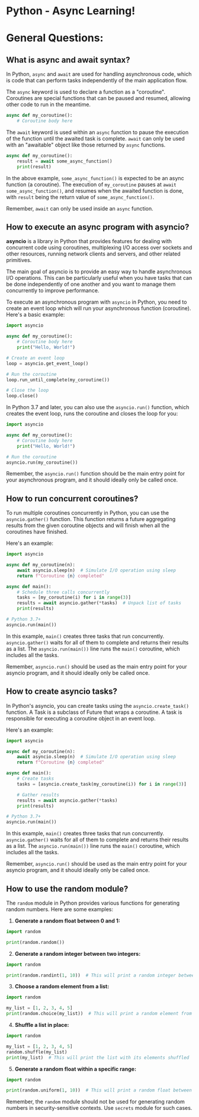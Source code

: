# Python - Async Learning!



# General Questions:



## What is async and await syntax?
In Python, `async` and `await` are used for handling asynchronous code, which is code that can perform tasks independently of the main
application flow.

The `async` keyword is used to declare a function as a "coroutine". Coroutines are special functions that can be paused and resumed, allowing
other code to run in the meantime.

```python
async def my_coroutine():
    # Coroutine body here
```

The `await` keyword is used within an `async` function to pause the execution of the function until the awaited task is complete. `await` can
only be used with an "awaitable" object like those returned by `async` functions.

```python
async def my_coroutine():
    result = await some_async_function()
    print(result)
```

In the above example, `some_async_function()` is expected to be an async function (a coroutine). The execution of `my_coroutine` pauses at
`await some_async_function()`, and resumes when the awaited function is done, with `result` being the return value of `some_async_function()`.

Remember, `await` can only be used inside an `async` function.




## How to execute an async program with asyncio?
**asyncio** is a library in Python that provides features for dealing with concurrent code using coroutines, multiplexing I/O access over
sockets and other resources, running network clients and servers, and other related primitives.

The main goal of asyncio is to provide an easy way to handle asynchronous I/O operations. This can be particularly useful when you have tasks
that can be done independently of one another and you want to manage them concurrently to improve performance.


To execute an asynchronous program with `asyncio` in Python, you need to create an event loop which will run your asynchronous function
(coroutine). Here's a basic example:

```python
import asyncio

async def my_coroutine():
    # Coroutine body here
    print("Hello, World!")

# Create an event loop
loop = asyncio.get_event_loop()

# Run the coroutine
loop.run_until_complete(my_coroutine())

# Close the loop
loop.close()
```

In Python 3.7 and later, you can also use the `asyncio.run()` function, which creates the event loop, runs the coroutine and closes the loop
for you:

```python
import asyncio

async def my_coroutine():
    # Coroutine body here
    print("Hello, World!")

# Run the coroutine
asyncio.run(my_coroutine())
```

Remember, the `asyncio.run()` function should be the main entry point for your asynchronous program, and it should ideally only be called
once.




## How to run concurrent coroutines?
To run multiple coroutines concurrently in Python, you can use the `asyncio.gather()` function. This function returns a future aggregating
results from the given coroutine objects and will finish when all the coroutines have finished.

Here's an example:

```python
import asyncio

async def my_coroutine(n):
    await asyncio.sleep(n)  # Simulate I/O operation using sleep
    return f"Coroutine {n} completed"

async def main():
    # Schedule three calls concurrently
    tasks = [my_coroutine(i) for i in range(3)]
    results = await asyncio.gather(*tasks)  # Unpack list of tasks
    print(results)

# Python 3.7+
asyncio.run(main())
```

In this example, `main()` creates three tasks that run concurrently. `asyncio.gather()` waits for all of them to complete and returns their
results as a list. The `asyncio.run(main())` line runs the `main()` coroutine, which includes all the tasks.

Remember, `asyncio.run()` should be used as the main entry point for your asyncio program, and it should ideally only be called once.




## How to create asyncio tasks?
In Python's asyncio, you can create tasks using the `asyncio.create_task()` function. A Task is a subclass of Future that wraps a coroutine.
A task is responsible for executing a coroutine object in an event loop.

Here's an example:

```python
import asyncio

async def my_coroutine(n):
    await asyncio.sleep(n)  # Simulate I/O operation using sleep
    return f"Coroutine {n} completed"

async def main():
    # Create tasks
    tasks = [asyncio.create_task(my_coroutine(i)) for i in range(3)]

    # Gather results
    results = await asyncio.gather(*tasks)
    print(results)

# Python 3.7+
asyncio.run(main())
```

In this example, `main()` creates three tasks that run concurrently. `asyncio.gather()` waits for all of them to complete and returns their
results as a list. The `asyncio.run(main())` line runs the `main()` coroutine, which includes all the tasks.

Remember, `asyncio.run()` should be used as the main entry point for your asyncio program, and it should ideally only be called once.




## How to use the random module?
The `random` module in Python provides various functions for generating random numbers. Here are some examples:

1. **Generate a random float between 0 and 1:**

```python
import random

print(random.random())
```

2. **Generate a random integer between two integers:**

```python
import random

print(random.randint(1, 10))  # This will print a random integer between 1 and 10
```

3. **Choose a random element from a list:**

```python
import random

my_list = [1, 2, 3, 4, 5]
print(random.choice(my_list))  # This will print a random element from the list
```

4. **Shuffle a list in place:**

```python
import random

my_list = [1, 2, 3, 4, 5]
random.shuffle(my_list)
print(my_list)  # This will print the list with its elements shuffled
```

5. **Generate a random float within a specific range:**

```python
import random

print(random.uniform(1, 10))  # This will print a random float between 1 and 10
```

Remember, the `random` module should not be used for generating random numbers in security-sensitive contexts. Use `secrets` module for such
cases.
